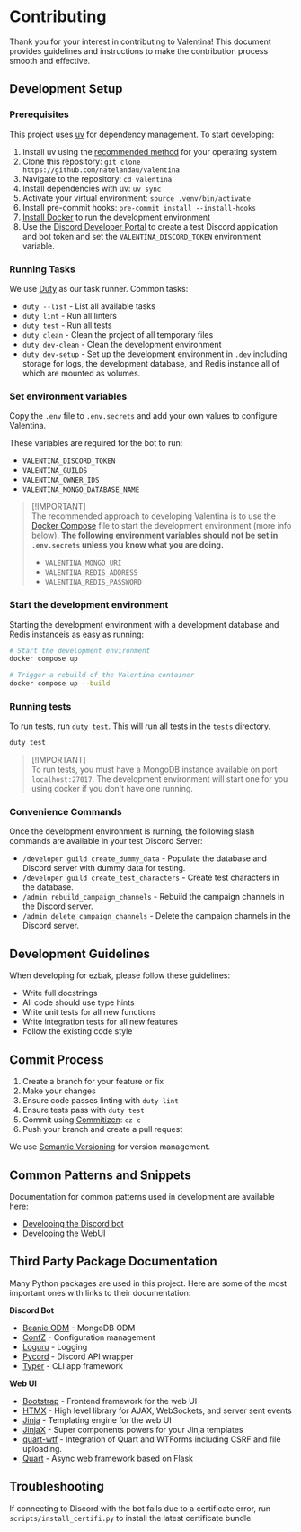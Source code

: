 # Contributing

Thank you for your interest in contributing to Valentina! This document provides guidelines and instructions to make the contribution process smooth and effective.

## Development Setup

### Prerequisites

This project uses [uv](https://docs.astral.sh/uv/) for dependency management. To start developing:

1. Install uv using the [recommended method](https://docs.astral.sh/uv/installation/) for your operating system
2. Clone this repository: `git clone https://github.com/natelandau/valentina`
3. Navigate to the repository: `cd valentina`
4. Install dependencies with uv: `uv sync`
5. Activate your virtual environment: `source .venv/bin/activate`
6. Install pre-commit hooks: `pre-commit install --install-hooks`
7. [Install Docker](https://www.docker.com/get-started/) to run the development environment
8. Use the [Discord Developer Portal](https://discord.com/developers/applications) to create a test Discord application and bot token and set the `VALENTINA_DISCORD_TOKEN` environment variable.

### Running Tasks

We use [Duty](https://pawamoy.github.io/duty/) as our task runner. Common tasks:

-   `duty --list` - List all available tasks
-   `duty lint` - Run all linters
-   `duty test` - Run all tests
-   `duty clean` - Clean the project of all temporary files
-   `duty dev-clean` - Clean the development environment
-   `duty dev-setup` - Set up the development environment in `.dev` including storage for logs, the development database, and Redis instance all of which are mounted as volumes.

### Set environment variables

Copy the `.env` file to `.env.secrets` and add your own values to configure Valentina.

These variables are required for the bot to run:

-   `VALENTINA_DISCORD_TOKEN`
-   `VALENTINA_GUILDS`
-   `VALENTINA_OWNER_IDS`
-   `VALENTINA_MONGO_DATABASE_NAME`

> [!IMPORTANT] \
> The recommended approach to developing Valentina is to use the [Docker Compose](https://docs.docker.com/compose/) file to start the development environment (more info below). **The following environment variables should not be set in `.env.secrets` unless you know what you are doing.**
>
> -   `VALENTINA_MONGO_URI`
> -   `VALENTINA_REDIS_ADDRESS`
> -   `VALENTINA_REDIS_PASSWORD`

### Start the development environment

Starting the development environment with a development database and Redis instanceis as easy as running:

```bash
# Start the development environment
docker compose up

# Trigger a rebuild of the Valentina container
docker compose up --build
```

### Running tests

To run tests, run `duty test`. This will run all tests in the `tests` directory.

```bash
duty test
```

> [!IMPORTANT] \
> To run tests, you must have a MongoDB instance available on port `localhost:27017`. The development environment will start one for you using docker if you don't have one running.

### Convenience Commands

Once the development environment is running, the following slash commands are available in your test Discord Server:

-   `/developer guild create_dummy_data` - Populate the database and Discord server with dummy data for testing.
-   `/developer guild create_test_characters` - Create test characters in the database.
-   `/admin rebuild_campaign_channels` - Rebuild the campaign channels in the Discord server.
-   `/admin delete_campaign_channels` - Delete the campaign channels in the Discord server.

## Development Guidelines

When developing for ezbak, please follow these guidelines:

-   Write full docstrings
-   All code should use type hints
-   Write unit tests for all new functions
-   Write integration tests for all new features
-   Follow the existing code style

## Commit Process

1. Create a branch for your feature or fix
2. Make your changes
3. Ensure code passes linting with `duty lint`
4. Ensure tests pass with `duty test`
5. Commit using [Commitizen](https://github.com/commitizen-tools/commitizen): `cz c`
6. Push your branch and create a pull request

We use [Semantic Versioning](https://semver.org/) for version management.

## Common Patterns and Snippets

Documentation for common patterns used in development are available here:

-   [Developing the Discord bot](docs/discord.md)
-   [Developing the WebUI](docs/webui.md)

## Third Party Package Documentation

Many Python packages are used in this project. Here are some of the most important ones with links to their documentation:

**Discord Bot**

-   [Beanie ODM](https://beanie-odm.dev/) - MongoDB ODM
-   [ConfZ](https://confz.readthedocs.io/en/latest/index.html) - Configuration management
-   [Loguru](https://loguru.readthedocs.io/en/stable/) - Logging
-   [Pycord](https://docs.pycord.dev/en/stable/) - Discord API wrapper
-   [Typer](https://typer.tiangolo.com/) - CLI app framework

**Web UI**

-   [Bootstrap](https://getbootstrap.com/) - Frontend framework for the web UI
-   [HTMX](https://htmx.org/) - High level library for AJAX, WebSockets, and server sent events
-   [Jinja](https://jinja.palletsprojects.com/en/3.0.x/) - Templating engine for the web UI
-   [JinjaX](https://jinjax.scaletti.dev/) - Super components powers for your Jinja templates
-   [quart-wtf](https://quart-wtf.readthedocs.io/en/latest/index.html) - Integration of Quart and WTForms including CSRF and file uploading.
-   [Quart](https://quart.palletsprojects.com/en/latest/index.html) - Async web framework based on Flask

## Troubleshooting

If connecting to Discord with the bot fails due to a certificate error, run `scripts/install_certifi.py` to install the latest certificate bundle.
